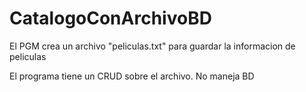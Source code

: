 # CatalogoConArchivoBD

El PGM crea un archivo "peliculas.txt" para guardar la informacion de peliculas

El programa tiene un CRUD sobre el archivo. No maneja BD

